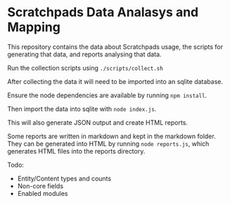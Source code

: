 # Scratchpads Data Analasys and Mapping

This repository contains the data about Scratchpads usage, the scripts for generating that data, and reports analysing that data.

Run the collection scripts using `./scripts/collect.sh`

After collecting the data it will need to be imported into an sqlite database.

Ensure the node dependencies are available by running `npm install`.

Then import the data into sqlite with `node index.js`.

This will also generate JSON output and create HTML reports.

Some reports are written in markdown and kept in the markdown folder. They can be generated into HTML by running `node reports.js`, which generates HTML files into the reports directory.

Todo:
 - Entity/Content types and counts
 - Non-core fields
 - Enabled modules

